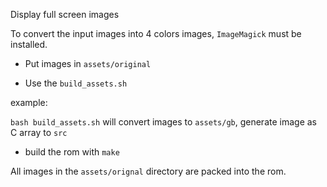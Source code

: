 Display full screen images

To convert the input images into 4 colors images, `ImageMagick` must be installed.

* Put images in `assets/original`

* Use the `build_assets.sh`

example:

`bash build_assets.sh` will convert images to `assets/gb`, generate image as C array to `src`

* build the rom with `make`


All images in the `assets/orignal` directory are packed into the rom. 
